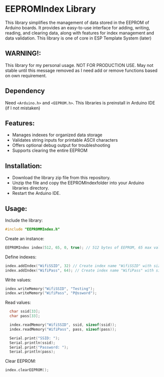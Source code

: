 # EEPROMIndex Library

This library simplifies the management of data stored in the EEPROM of Arduino boards. It provides an easy-to-use interface for adding, writing, reading, and clearing data, along with features for index management and data validation. This library is one of core in ESP Template System (later)

## WARNING!:
This library for my personal usage. NOT FOR PRODUCTION USE. May not stable until this message removed as I need add or remove functions based on own requirement.

## Dependency
Need `<Arduino.h>` and `<EEPROM.h>`. This libraries is preinstall in Arduino IDE (if I not mistaken)

## Features:
* Manages indexes for organized data storage
* Validates string inputs for printable ASCII characters
* Offers optional debug output for troubleshooting
* Supports clearing the entire EEPROM

## Installation:
* Download the library zip file from this repository.
* Unzip the file and copy the EEPROMIndexfolder into your Arduino libraries directory.
* Restart the Arduino IDE.

## Usage:

Include the library:
```C
#include "EEPROMMIndex.h"
```

Create an instance:
```C
EEPROMIndex index(512, 65, 0, true); // 512 bytes of EEPROM, 65 max value size, start address ,debug enabled
```

Define indexes:
```C
index.addIndex("WifiSSID", 32) // Create index name "WifiSSID" with size of 32
index.addIndex("WifiPass", 64); // Create index name "WifiPass" with size of 64
```

Write values:
```C
index.writeMemory("WifiSSID", "Testing");
index.writeMemory("WifiPass", "P@ssword");
```

Read values:
```C
  char ssid[33];
  char pass[33];

  index.readMemory("WifiSSID", ssid, sizeof(ssid));
  index.readMemory("WifiPass", pass, sizeof(pass));

  Serial.print("SSID: ");
  Serial.println(ssid);
  Serial.print("Password: ");
  Serial.println(pass);
```

Clear EEPROM:
```C
index.clearEEPROM();
```
